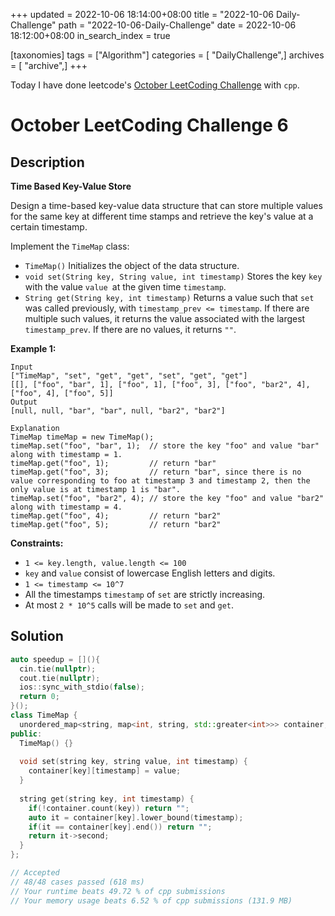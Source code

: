 +++
updated = 2022-10-06 18:14:00+08:00
title = "2022-10-06 Daily-Challenge"
path = "2022-10-06-Daily-Challenge"
date = 2022-10-06 18:12:00+08:00
in_search_index = true

[taxonomies]
tags = ["Algorithm"]
categories = [ "DailyChallenge",]
archives = [ "archive",]
+++

Today I have done leetcode's [October LeetCoding Challenge](https://leetcode.com/problems/time-based-key-value-store/) with `cpp`.

<!-- more -->

# October LeetCoding Challenge 6

## Description

**Time Based Key-Value Store**

Design a  time-based key-value data structure that can store multiple values for  the same key at different time stamps and retrieve the key's value at a  certain timestamp.

Implement the `TimeMap` class:

- `TimeMap()` Initializes the object of the data structure.
- `void set(String key, String value, int timestamp)` Stores the key `key` with the value `value `at the given time `timestamp`.
- `String get(String key, int timestamp)` Returns a value such that `set` was called previously, with `timestamp_prev <= timestamp`. If there are multiple such values, it returns the value associated with the largest `timestamp_prev`. If there are no values, it returns `""`.

 

**Example 1:**

```
Input
["TimeMap", "set", "get", "get", "set", "get", "get"]
[[], ["foo", "bar", 1], ["foo", 1], ["foo", 3], ["foo", "bar2", 4], ["foo", 4], ["foo", 5]]
Output
[null, null, "bar", "bar", null, "bar2", "bar2"]

Explanation
TimeMap timeMap = new TimeMap();
timeMap.set("foo", "bar", 1);  // store the key "foo" and value "bar" along with timestamp = 1.
timeMap.get("foo", 1);         // return "bar"
timeMap.get("foo", 3);         // return "bar", since there is no value corresponding to foo at timestamp 3 and timestamp 2, then the only value is at timestamp 1 is "bar".
timeMap.set("foo", "bar2", 4); // store the key "foo" and value "bar2" along with timestamp = 4.
timeMap.get("foo", 4);         // return "bar2"
timeMap.get("foo", 5);         // return "bar2"
```

 

**Constraints:**

- `1 <= key.length, value.length <= 100`
- `key` and `value` consist of lowercase English letters and digits.
- `1 <= timestamp <= 10^7`
- All the timestamps `timestamp` of `set` are strictly increasing.
- At most `2 * 10^5` calls will be made to `set` and `get`.

## Solution

``` cpp
auto speedup = [](){
  cin.tie(nullptr);
  cout.tie(nullptr);
  ios::sync_with_stdio(false);
  return 0;
}();
class TimeMap {
  unordered_map<string, map<int, string, std::greater<int>>> container;
public:
  TimeMap() {}
  
  void set(string key, string value, int timestamp) {
    container[key][timestamp] = value;
  }
  
  string get(string key, int timestamp) {
    if(!container.count(key)) return "";
    auto it = container[key].lower_bound(timestamp);
    if(it == container[key].end()) return "";
    return it->second;
  }
};

// Accepted
// 48/48 cases passed (618 ms)
// Your runtime beats 49.72 % of cpp submissions
// Your memory usage beats 6.52 % of cpp submissions (131.9 MB)
```
